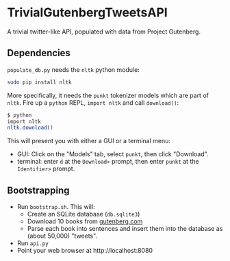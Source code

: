 # TrivialGutenbergTweetsAPI
A trivial twitter-like API, populated with data from Project Gutenberg.

## Dependencies

`populate_db.py` needs the `nltk` python module:

```bash
sudo pip install nltk
```

More specifically, it needs the `punkt` tokenizer models which are part of `nltk`.  Fire up a `python` REPL, `import nltk` and call `download()`:

```bash
$ python
import nltk
nltk.download()
```

This will present you with either a GUI or a terminal menu:
* GUI: Click on the "Models" tab, select `punkt`, then click "Download".
* terminal: enter `d` at the `Download>` prompt, then enter `punkt` at the `Identifier>` prompt.

## Bootstrapping

* Run `bootstrap.sh`.  This will:
  * Create an SQLite database (`db.sqlite3`)
  * Download 10 books from [gutenberg.com](https://www.gutenberg.org)
  * Parse each book into sentences and insert them into the database as (about 50,000) "tweets".
* Run `api.py`
* Point your web browser at http://localhost:8080

